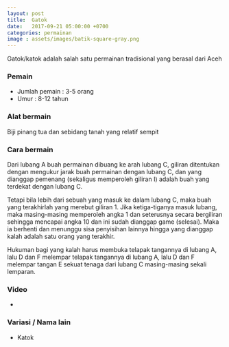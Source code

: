 ```yaml
---
layout: post
title:  Gatok
date:   2017-09-21 05:00:00 +0700
categories: permainan
image : assets/images/batik-square-gray.png
---
```


Gatok/katok adalah salah satu permainan tradisional yang berasal dari Aceh

### Pemain

- Jumlah pemain : 3-5 orang
- Umur : 8-12 tahun

### Alat bermain

Biji pinang tua dan sebidang tanah yang relatif sempit

### Cara bermain

Dari lubang A buah permainan dibuang ke arah lubang C, giliran ditentukan dengan mengukur jarak buah permainan dengan lubang C, dan yang dianggap pemenang (sekaligus memperoleh giliran I) adalah buah yang terdekat dengan lubang C.

Tetapi bila lebih dari sebuah yang masuk ke dalam lubang C, maka buah yang terakhirlah yang merebut giliran 1. Jika ketiga-tiganya masuk lubang, maka masing-masing memperoleh angka 1 dan seterusnya secara bergiliran sehingga mencapai angka 10 dan ini sudah dianggap game (selesai). Maka ia berhenti dan menunggu sisa penyisihan lainnya hingga yang dianggap kalah adalah satu orang yang terakhir.

Hukuman bagi yang kalah harus membuka telapak tangannya di lubang A, lalu D dan F melempar telapak tangannya di lubang A, lalu D dan F melempar tangan E sekuat tenaga dari lubang C masing-masing sekali lemparan.

### Video

-

### Variasi / Nama lain

- Katok


